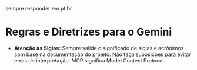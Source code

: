 sempre responder em pt br
# Regras e Diretrizes para o Gemini

- **Atenção às Siglas:** Sempre valide o significado de siglas e acrônimos com base na documentação do projeto. Não faça suposições para evitar erros de interpretação. MCP significa Model Context Protocol.
